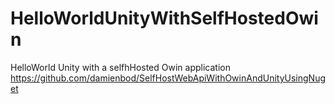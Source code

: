 HelloWorldUnityWithSelfHostedOwin
=================================

HelloWorld Unity with a selfhHosted Owin application
https://github.com/damienbod/SelfHostWebApiWithOwinAndUnityUsingNuget
